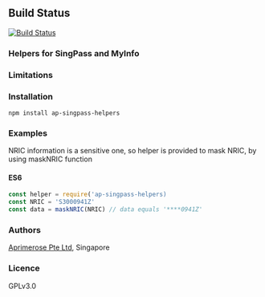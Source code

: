 ## Build Status

[![Build Status](https://travis-ci.org/miktam/sizeof.svg?branch=master)](https://travis-ci.org/aprimerose/ap-singpass-helpers)

### Helpers for SingPass and MyInfo

### Limitations

### Installation

`npm install ap-singpass-helpers`

### Examples

NRIC information is a sensitive one, so helper is provided to mask NRIC, by using maskNRIC function

#### ES6

```javascript
const helper = require('ap-singpass-helpers)
const NRIC = 'S3000941Z'
const data = maskNRIC(NRIC) // data equals '****0941Z'
```

### Authors

[Aprimerose Pte Ltd](https://aprimerose.com), Singapore

### Licence

GPLv3.0
